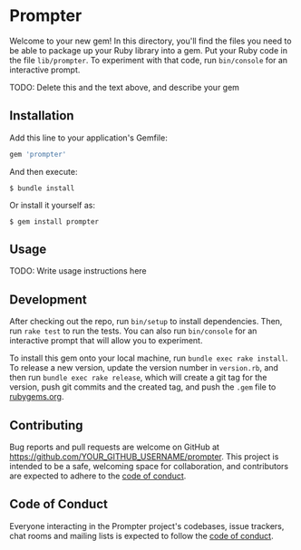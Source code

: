 # Prompter

Welcome to your new gem! In this directory, you'll find the files you need to be able to package up your Ruby library into a gem. Put your Ruby code in the file `lib/prompter`. To experiment with that code, run `bin/console` for an interactive prompt.

TODO: Delete this and the text above, and describe your gem

## Installation

Add this line to your application's Gemfile:

```ruby
gem 'prompter'
```

And then execute:

    $ bundle install

Or install it yourself as:

    $ gem install prompter

## Usage

TODO: Write usage instructions here

## Development

After checking out the repo, run `bin/setup` to install dependencies. Then, run `rake test` to run the tests. You can also run `bin/console` for an interactive prompt that will allow you to experiment.

To install this gem onto your local machine, run `bundle exec rake install`. To release a new version, update the version number in `version.rb`, and then run `bundle exec rake release`, which will create a git tag for the version, push git commits and the created tag, and push the `.gem` file to [rubygems.org](https://rubygems.org).

## Contributing

Bug reports and pull requests are welcome on GitHub at https://github.com/YOUR_GITHUB_USERNAME/prompter. This project is intended to be a safe, welcoming space for collaboration, and contributors are expected to adhere to the [code of conduct](https://github.com/YOUR_GITHUB_USERNAME/prompter/blob/master/CODE_OF_CONDUCT.md).

## Code of Conduct

Everyone interacting in the Prompter project's codebases, issue trackers, chat rooms and mailing lists is expected to follow the [code of conduct](https://github.com/YOUR_GITHUB_USERNAME/prompter/blob/master/CODE_OF_CONDUCT.md).
